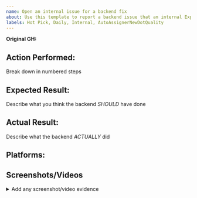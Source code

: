 ```yaml
---
name: Open an internal issue for a backend fix
about: Use this template to report a backend issue that an internal Expensify employee needs to fix
labels: Hot Pick, Daily, Internal, AutoAssignerNewDotQuality
---
```


<!-- Please link the original GH where the problem was reported -->
**Original GH:**

## Action Performed:
Break down in numbered steps

## Expected Result:
Describe what you think the backend _SHOULD_ have done

## Actual Result:
Describe what the backend _ACTUALLY_ did

## Platforms:

## Screenshots/Videos

<details>
  <summary>Add any screenshot/video evidence</summary>


</details>
